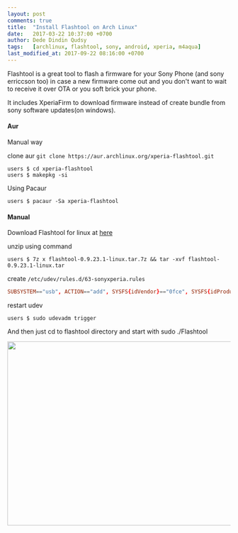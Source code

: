 ```yaml
---
layout: post
comments: true
title:  "Install Flashtool on Arch Linux"
date:   2017-03-22 10:37:00 +0700
author: Dede Dindin Qudsy
tags:   [archlinux, flashtool, sony, android, xperia, m4aqua]
last_modified_at: 2017-09-22 08:16:00 +0700
---
```

Flashtool is a great tool to flash a firmware for your Sony Phone (and sony erriccson too) in case a new firmware come out and you don't want to wait to receive it over OTA or you soft brick your phone.

It includes XperiaFirm to download firmware instead of create bundle from sony software updates(on windows).

#### Aur
Manual way 

clone aur ``git clone https://aur.archlinux.org/xperia-flashtool.git``
```shell_session
users $ cd xperia-flashtool
users $ makepkg -si
```

Using Pacaur
```shell_session
users $ pacaur -Sa xperia-flashtool
```

#### Manual
Download Flashtool for linux at <a href="http://www.flashtool.net/downloads_linux.php">here</a>

unzip using command
```shell_session
users $ 7z x flashtool-0.9.23.1-linux.tar.7z && tar -xvf flashtool-0.9.23.1-linux.tar
```

create ``/etc/udev/rules.d/63-sonyxperia.rules``
```conf
SUBSYSTEM=="usb", ACTION=="add", SYSFS{idVendor}=="0fce", SYSFS{idProduct}=="*", MODE="0777"
```

restart udev
```shell_session
users $ sudo udevadm trigger
```

And then just cd to flashtool directory and start with sudo ./Flashtool

<a href="https://xtrymind.files.wordpress.com/2017/03/screenshot-from-2017-03-10-07-29-50.png"><img class="alignnone size-full wp-image-630" src="https://xtrymind.files.wordpress.com/2017/03/screenshot-from-2017-03-10-07-29-50.png" alt="" width="739" height="415" /></a>

